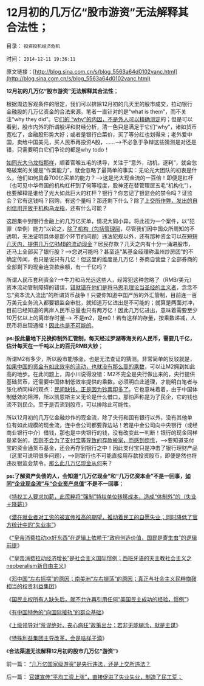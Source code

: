 # 12月初的几万亿“股市游资”无法解释其合法性；

目录： `投资投机经济危机` 

时间： `2014-12-11 19:36:11` 

原文链接：[http://blog.sina.com.cn/s/blog_5563a64d0102vanc.html](http://blog.sina.com.cn/s/blog_5563a64d0102vanc.html)

**12月初的几万亿“股市游资”无法解释其合法性**；

根据周边客观条件的限定，我们可以排除12月初的几天里的股市成交，拉动银行金融股的几万亿资金的合法来源。笔者一直针对的是“what is
them”，而不关注“why they did”。它[们的
“why”的内因，不是外人可以精确测定](../../../2013/6/21/民粹逢政府必反，逢私权必侵犯，逢两派必互斗.md)的；但是可以看到，股市内外的所谓股评和财经分析，清一色只是满足于它们“why”，诸如货币宽松了，金融股形势大好；或者是银行白菜价，买了等分红也划得来；老外爱中国，卖给中国美元，买人民币再投资A股，……——>不必急于争辩这些猜测是对还是错，只需要明白它们争论的都是why
todo！

[如同光大乌龙指那样](../../../2014/3/17/光大乌龙指暴露的“官营的（金融）危机”，官方干预市场的堰塞湖；.md)，顺着官喉五毛的诱导，关注于“意外，动机，逐利”，就会忽略破案的关键是“作案能力”，就会忽略了最简单的事实：无论光大团队的初衷是什么，他们如何具备700亿买单的能力？——>这是光大现金流的一百倍！即便是杠杆（也可见中华帝国的机构杠杆到了何等程度，股神还在替管理层五毛“机构化”），也要解释是谁给了光大如此巨大的杠杆？银行？你忘记了银监会的禁令吗？证监会？它有这钱吗？回购，有这个量吗？那还剩下什么？除了[上交所作弊，发出的自创信用开放于机构乌龙指](../../../2014/3/11/巴菲特的暴利，索罗斯的利润，光大乌龙指的作弊.md)，还有什么可能？

这趟集中到银行金融上的几万亿买单，情况大同小异。将此视为一个案件，以“犯罪（举例）能力”以论之，[除了机构（包括管理层](../../../2014/3/1/“国企不能死＋国企所有人缺失”导致监管必然无效.md)，尽管我们因中国众所周知的不透明，无法证明具体是那个环节的问题）违法犯规以外，还有那种资金可以[在短短几天内，提供几万亿RMB的流动现金](../../../2014/3/4/光大乌龙指之“对冲利润”来自何方？.md)？居民存款？几天之内有十分一涌进股市，还马上全部买了银行股？——>您说可能吗？甚至连“某基金经理称温州炒房团”的不确定传闻，也只是说只有几亿！但这里的维度是几万亿！券商自营盘？全部券商的全部剩下的现金连贷款余额，有一千亿吗？

所谓人民币套利资金?——>牛刀和马光远这些人，经常犯这种忽略了（RMB/美元）资本流动管制障碍的错误，[错就错在他们是将马恩毛理论当圣经的主义者](../../../2013/11/27/将“地下银行，地下兑换点”能量无限放大的“货币战争”.md)，念念不忘“资本流入流出”的所谓货币战争！只要你知道中国严厉的外汇管制，目前连一百万美元业务流入都要银监会审批，就知道万亿进出是不可能的；就算是两面对冲，目前已经知道的离岸人民币总量也只有两万亿！因此几万亿进出，意味着需要至少10万亿以上的离岸存时量——>
不是m2，是m0！若有这样的存量，按乘数递减，人民币将出现通缩！[因此也是不可能的](../../../2013/10/21/牛刀同志掩盖了炒房业的非法资金渠道.md)。

**ps:按此量地下兑换抑制外汇管制，每天经过罗湖等海关的人民币，需要几千亿，估计每天在一千吨以上的百元RMB大钞**；

所谓M2有多少，所以股市能够涨，也是无法查证的猜测。非常简单的反驳就是，[如果中国的资金有如此效率的流动，也就没有那么高的乘数](../../../2013/4/15/凯恩斯主义的基础货币与M2之间的乘数和国进民退；.md)，可以让M2拥到如此高的地步。在此问题上，周小川说得没错：M2不完全是央行做出来的，央行提供基础货币，还需要中国体制低效率提供的乘数。必须明白此道理，才能明白笔者与张化桥同样的观点：[民间缺钱，正是因为钞票印多了](../../../2013/12/23/OT和QE的含义，高杠杆与乘数的关系，钱荒与通货膨胀的关联.md)。它也意味着着，由于中国体制低效的阻滞，所以凯恩斯主义无论是什么借口，那怕声称是为了民企，它的钱也流不到民企。至于是否流到股市，可以排除此可能性。

所以12月初的几万亿金融炒作的现金流，除了央行和国有银行以外，没有其他单位有如此规模的现金流，连中金公司都要靠边站！若是中金公司向中央银行（或经商业银行中介）借钱，那也是中央银行的钱，没有改变此一判断！银行的现金同样是紧张的，[否则不会为了支付宝等导致的存款搬家，而感到惊慌](../../../2014/4/21/请余额宝讲解美国早期的税收，商业，银行和货币.md)，——>要知道支付宝的资金通货币基金，还会再存到银行之中！因此支付宝只是冲击了银行理财产品（这里可说明很多问题），——>则银行也不可能直接用存款投资股市，即便是然也将违反银监会禁令。[那么此几万亿现金从何](../../../2014/3/2/光大乌龙指，后验了ST大烂股的风险，也小于“国产蓝筹股”.md)来？

**ps:了解资产负债的人，会知道“几万亿现金”和“几万亿资本金”不是一回事，[如同“企业现金流”与“企业资产总值](../../../2012/6/21/国家完全不必保留外汇储备；完全不必关注外汇市场；.md)”不是不一回事**；

《[特权工人要求加薪，此民粹将“强制”特权单位转移成本，造成“体制外”的（失业＋降薪）](../../../2014/11/21/国民收入定理适用复苏时期，也适合于萧条下降时期.md)》

《[潜在就业者对工资的被宣传推高的期望，推动着民工的自愿失业；同时降低了官方统计中的“失业率”](../../../2014/11/26/官媒宣传“平均工资上涨”，直接促进了失业失业，制造了民工荒；.md)》

《[“皇帝消费拉动xx好东西”在逻辑上依赖于“政府创造价值，国民是寄生虫”的逻辑前提](../../../2014/11/27/“拉动增长”就是“看得见的手”祸国殃民的铁证！.md)》

《[“皇帝消费拉动经济增长”是社会主义国际惯例；西班牙语的天主教社会主义之neoberalism新自由主义](../../../2014/12/5/“皇帝消费拉动经济增长”是社会主义的国际惯例.md)》

《[邓中国“左右摇摆”的原因；南美洲“左右振荡”的原因；真正与社会主义民粹旗鼓相当的权贵利益集团](../../../2014/12/6/何种逻辑条件令“政府拉动经济增长”成为暴政？.md)》

《[国民主权所有人缺失后，就不允许再引用任何“美国民主成功的经验，惯例”](../../../2014/12/7/国民主权原理被忽略，国民主权所有人缺失，及其国际惯例.md)》

《[有中国特色的“向国际接轨”的群众基础](../../../2014/12/8/有中国特色的“向国际接轨”的群众基础.md)》

《[上级领导对“荒谬绝对，丧心病狂”政策出台；若非无能糊涂，就是主谋](../../../2014/12/9/中国政策面最大特色是不透明；.md)》

《[特殊利益集团主导改革，会是啥样子滴](../../../2014/12/10/特殊利益集团主导改革，会是啥样子滴？.md)》

《**合法渠道无法解释12月初的股市几万亿“游资”**》

前一篇： [“几万亿国家级游资”是央行违法，还是上交所违法？](../../../2014/12/12/“几万亿国家级游资”是央行违法，还是上交所违法？.md)

后一篇： [官媒宣传“平均工资上涨”，直接促进了失业失业，制造了民工荒；](../../../2014/11/26/官媒宣传“平均工资上涨”，直接促进了失业失业，制造了民工荒；.md)

